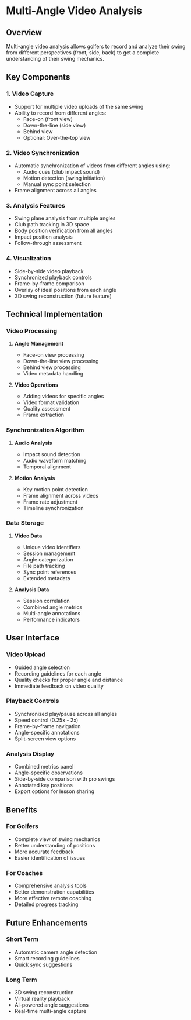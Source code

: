 # Multi-Angle Video Analysis

## Overview
Multi-angle video analysis allows golfers to record and analyze their swing from different perspectives (front, side, back) to get a complete understanding of their swing mechanics.

## Key Components

### 1. Video Capture
- Support for multiple video uploads of the same swing
- Ability to record from different angles:
  - Face-on (front view)
  - Down-the-line (side view)
  - Behind view
  - Optional: Over-the-top view

### 2. Video Synchronization
- Automatic synchronization of videos from different angles using:
  - Audio cues (club impact sound)
  - Motion detection (swing initiation)
  - Manual sync point selection
- Frame alignment across all angles

### 3. Analysis Features
- Swing plane analysis from multiple angles
- Club path tracking in 3D space
- Body position verification from all angles
- Impact position analysis
- Follow-through assessment

### 4. Visualization
- Side-by-side video playback
- Synchronized playback controls
- Frame-by-frame comparison
- Overlay of ideal positions from each angle
- 3D swing reconstruction (future feature)

## Technical Implementation

### Video Processing
1. **Angle Management**
   - Face-on view processing
   - Down-the-line view processing
   - Behind view processing
   - Video metadata handling

2. **Video Operations**
   - Adding videos for specific angles
   - Video format validation
   - Quality assessment
   - Frame extraction

### Synchronization Algorithm
1. **Audio Analysis**
   - Impact sound detection
   - Audio waveform matching
   - Temporal alignment

2. **Motion Analysis**
   - Key motion point detection
   - Frame alignment across videos
   - Frame rate adjustment
   - Timeline synchronization

### Data Storage
1. **Video Data**
   - Unique video identifiers
   - Session management
   - Angle categorization
   - File path tracking
   - Sync point references
   - Extended metadata

2. **Analysis Data**
   - Session correlation
   - Combined angle metrics
   - Multi-angle annotations
   - Performance indicators

## User Interface

### Video Upload
- Guided angle selection
- Recording guidelines for each angle
- Quality checks for proper angle and distance
- Immediate feedback on video quality

### Playback Controls
- Synchronized play/pause across all angles
- Speed control (0.25x - 2x)
- Frame-by-frame navigation
- Angle-specific annotations
- Split-screen view options

### Analysis Display
- Combined metrics panel
- Angle-specific observations
- Side-by-side comparison with pro swings
- Annotated key positions
- Export options for lesson sharing

## Benefits

### For Golfers
- Complete view of swing mechanics
- Better understanding of positions
- More accurate feedback
- Easier identification of issues

### For Coaches
- Comprehensive analysis tools
- Better demonstration capabilities
- More effective remote coaching
- Detailed progress tracking

## Future Enhancements

### Short Term
- Automatic camera angle detection
- Smart recording guidelines
- Quick sync suggestions

### Long Term
- 3D swing reconstruction
- Virtual reality playback
- AI-powered angle suggestions
- Real-time multi-angle capture

